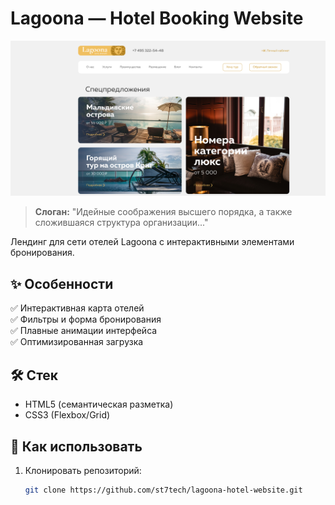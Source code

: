 # Lagoona — Hotel Booking Website

![Lagoona Preview](img/preview.jpg)

> **Слоган:** "Идейные соображения высшего порядка, а также сложившаяся структура организации..."

Лендинг для сети отелей Lagoona с интерактивными элементами бронирования.

## ✨ Особенности
  
✅ Интерактивная карта отелей  
✅ Фильтры и форма бронирования  
✅ Плавные анимации интерфейса  
✅ Оптимизированная загрузка

## 🛠 Стек

- HTML5 (семантическая разметка)
- CSS3 (Flexbox/Grid)

## 🚀 Как использовать

1. Клонировать репозиторий:
   ```bash
   git clone https://github.com/st7tech/lagoona-hotel-website.git
   ```
